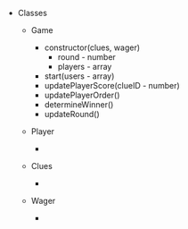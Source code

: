* Classes

  * Game
  
    * constructor(clues, wager)
      * round - number
      * players - array
    * start(users - array)
    * updatePlayerScore(clueID - number)
    * updatePlayerOrder()
    * determineWinner()
    * updateRound()
    
  * Player
  
    *

  * Clues
  
    *

  * Wager
  
    *
